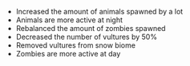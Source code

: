 - Increased the amount of animals spawned by a lot
- Animals are more active at night
- Rebalanced the amount of zombies spawned
- Decreased the number of vultures by 50%
- Removed vultures from snow biome
- Zombies are more active at day
